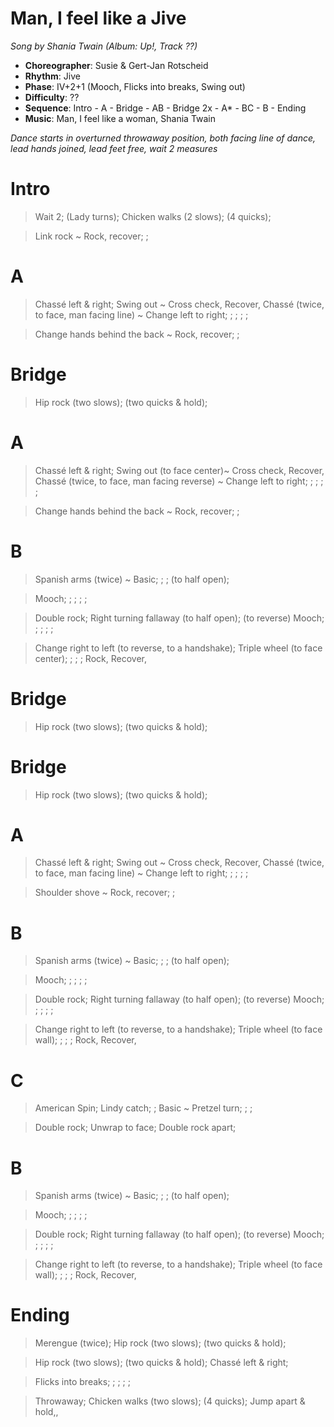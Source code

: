 # Man, I feel like a Jive
*Song by Shania Twain (Album: Up!, Track ??)*

* **Choreographer**: Susie & Gert-Jan Rotscheid
* **Rhythm**: Jive
* **Phase**: IV+2+1 (Mooch, Flicks into breaks, Swing out)
* **Difficulty**: ??
* **Sequence**: Intro - A - Bridge - AB - Bridge 2x - A* - BC - B - Ending
* **Music**: Man, I feel like a woman, Shania Twain

*Dance starts in overturned throwaway position, both facing line of dance, lead hands joined, lead feet free, wait 2 measures*

# Intro

> Wait 2; (Lady turns); Chicken walks (2 slows); (4 quicks);

> Link rock ~ Rock, recover; ;

# A

> Chassé left & right; Swing out ~ Cross check, Recover, Chassé (twice, to face, man facing line) ~ Change left to right; ; ; ; ;

> Change hands behind the back ~ Rock, recover; ;

# Bridge

> Hip rock (two slows); (two quicks & hold);

# A

> Chassé left & right; Swing out (to face center)~ Cross check, Recover, Chassé (twice, to face, man facing reverse) ~ Change left to right; ; ; ; ;

> Change hands behind the back ~ Rock, recover; ;

# B

> Spanish arms (twice) ~ Basic; ; ; (to half open);

> Mooch; ; ; ; ;

> Double rock; Right turning fallaway (to half open); (to reverse) Mooch; ; ; ; ;

> Change right to left (to reverse, to a handshake); Triple wheel  (to face center); ; ; ; Rock, Recover,

# Bridge

> Hip rock (two slows); (two quicks & hold);

# Bridge

> Hip rock (two slows); (two quicks & hold);

# A

> Chassé left & right; Swing out ~ Cross check, Recover, Chassé (twice, to face, man facing line) ~ Change left to right; ; ; ; ;

> Shoulder shove ~ Rock, recover; ;

# B

> Spanish arms (twice) ~ Basic; ; ; (to half open);

> Mooch; ; ; ; ;

> Double rock; Right turning fallaway (to half open); (to reverse) Mooch; ; ; ; ;

> Change right to left (to reverse, to a handshake); Triple wheel  (to face wall); ; ; ; Rock, Recover,

# C

> American Spin; Lindy catch; ; Basic ~ Pretzel turn; ; ;

> Double rock; Unwrap to face; Double rock apart;

# B

> Spanish arms (twice) ~ Basic; ; ; (to half open);

> Mooch; ; ; ; ;

> Double rock; Right turning fallaway (to half open); (to reverse) Mooch; ; ; ; ;

> Change right to left (to reverse, to a handshake); Triple wheel  (to face wall); ; ; ; Rock, Recover,

# Ending

> Merengue (twice); Hip rock (two slows); (two quicks & hold);

> Hip rock (two slows); (two quicks & hold); Chassé left & right;

> Flicks into breaks; ; ; ; ;

> Throwaway; Chicken walks (two slows); (4 quicks); Jump apart & hold,,
